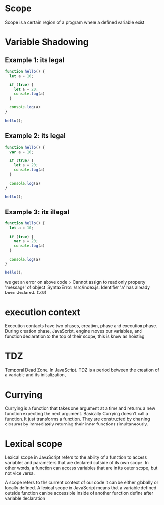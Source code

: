 
# Scope

Scope is a certain region of a program where a defined variable exist

# Variable Shadowing
## Example 1: its legal
```javascript
function hello() {
  let a = 10;

  if (true) {
    let a = 20;
    console.log(a)
  }

  console.log(a)
}

hello();
```
## Example 2: its legal
```javascript
function hello() {
  var a = 10;

  if (true) {
    let a = 20;
    console.log(a)
  }

  console.log(a)
}

hello();
```
## Example 3: its illegal

```javascript
function hello() {
  let a = 10;

  if (true) {
    var a = 20;
    console.log(a)
  }

  console.log(a)
}

hello();
```

we get an error on above code :- Cannot assign to read only property 'message' of object 'SyntaxError: /src/index.js: Identifier 'a' has already been declared. (5:8)

# execution context

Execution contacts have two phases, creation, phase and execution phase.
During creation phase, JavaScript, engine moves our variables, and function declaration to the top of their scope, this is know as hoisting

# TDZ

Temporal Dead Zone. In JavaScript, TDZ is a period between the creation of a variable and its initialization, 

# Currying 
Currying is a function that takes one argument at a time and returns a new function expecting the next argument.
Basically Currying doesn’t call a function. It just transforms a function. They are constructed by chaining closures by immediately returning their inner functions simultaneously.

# Lexical scope
Lexical scope in JavaScript refers to the ability of a function to access variables and parameters that are declared outside of its own scope. In other words, a function can access variables that are in its outer scope, but not vice versa.

A scope refers to the current context of our code it can be either globally or locally defined.
A lexical scope in JavaScript means that a variable defined outside function can be accessible inside of another function define after variable declaration


